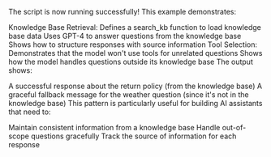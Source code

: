 The script is now running successfully! This example demonstrates:

Knowledge Base Retrieval:
Defines a search_kb function to load knowledge base data
Uses GPT-4 to answer questions from the knowledge base
Shows how to structure responses with source information
Tool Selection:
Demonstrates that the model won't use tools for unrelated questions
Shows how the model handles questions outside its knowledge base
The output shows:

A successful response about the return policy (from the knowledge base)
A graceful fallback message for the weather question (since it's not in the knowledge base)
This pattern is particularly useful for building AI assistants that need to:

Maintain consistent information from a knowledge base
Handle out-of-scope questions gracefully
Track the source of information for each response
